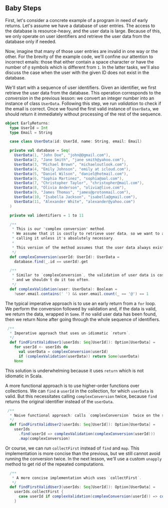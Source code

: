 ## Baby Steps

First, let's consider a concrete example of a program in need of early returns.
Let's assume we have a database of user entries.
The access to the database is resource-heavy, and the user data is large.
Because of this, we only operate on user identifiers and retrieve the user data from the database only if needed.

Now, imagine that many of those user entries are invalid in one way or the other.
For the brevity of the example code, we'll confine our attention to incorrect emails: those that either
contain a space character or have the number of `@` symbols which is different from `1`.
In the latter tasks, we'll also discuss the case when the user with the given ID does not exist in the database.

We'll start with a sequence of user identifiers.
Given an identifier, we first retrieve the user data from the database.
This operation corresponds to the *conversion* in the previous lesson: we convert an integer number into an
instance of class `UserData`.
Following this step, we run *validation* to check if the email is correct.
Once we found the first valid instance of `UserData`, we should return it immediately without processing
of the rest of the sequence.

```scala 3
object EarlyReturns:
  type UserId = Int
  type Email = String

  case class UserData(id: UserId, name: String, email: Email)

  private val database = Seq(
    UserData(1, "John Doe", "john@@gmail.com"),
    UserData(2, "Jane Smith", "jane smith@yahoo.com"),
    UserData(3, "Michael Brown", "michaeloutlook.com"),
    UserData(4, "Emily Johnson", "emily at icloud.com"),
    UserData(5, "Daniel Wilson", "daniel@hotmail.com"),
    UserData(6, "Sophia Martinez", "sophia@aol.com"),
    UserData(7, "Christopher Taylor", "christopher@mail.com"),
    UserData(8, "Olivia Anderson", "olivia@live.com"),
    UserData(9, "James Thomas", "james@protonmail.com"),
    UserData(10, "Isabella Jackson", "isabella@gmail.com"),
    UserData(11, "Alexander White", "alexander@yahoo.com")
  )

  private val identifiers = 1 to 11

  /**
   * This is our "complex conversion" method. 
   * We assume that it is costly to retrieve user data, so we want to avoid
   * calling it unless it's absolutely necessary.
   *
   * This version of the method assumes that the user data always exists for a given user id.
   */
  def complexConversion(userId: UserId): UserData = 
    database.find(_.id == userId).get

  /**
   * Similar to `complexConversion`, the validation of user data is costly 
   * and we shouldn't do it too often.
   */
  def complexValidation(user: UserData): Boolean = 
    !user.email.contains(' ') && user.email.count(_ == '@') == 1
```

The typical imperative approach is to use an early return from a `for` loop.
We perform the conversion followed by validation and, if the data is valid, we return the data, wrapped in `Some`.
If no valid user data has been found, then we return None after going through the whole sequence of identifiers.

```scala 3
 /**
  * Imperative approach that uses un-idiomatic `return`.
  */
  def findFirstValidUser1(userIds: Seq[UserId]): Option[UserData] =
    for userId <- userIds do
      val userData = complexConversion(userId)
      if (complexValidation(userData)) return Some(userData)
    None
```

This solution is underwhelming because it uses `return` which is not idiomatic in Scala.

A more functional approach is to use higher-order functions over collections.
We can `find` a `userId` in the collection, for which `userData` is valid.
But this necessitates calling `complexConversion` twice, because `find` returns the original identifier instead
of the `userData`.

```scala 3
 /**
  * Naive functional approach: calls `complexConversion` twice on the selected ID.
  */
  def findFirstValidUser2(userIds: Seq[UserId]): Option[UserData] =
    userIds
      .find(userId => complexValidation(complexConversion(userId)))
      .map(complexConversion)
```

Or course, we can run `collectFirst` instead of `find` and `map`.
This implementation is more concise than the previous, but we still cannot avoid running the conversion twice.
In the next lesson, we'll use a custom `unapply` method to get rid of the repeated computations.

```scala 3
  /** 
   * A more concise implementation which uses `collectFirst`.
   */
  def findFirstValidUser3(userIds: Seq[UserId]): Option[UserData] =
    userIds.collectFirst {
      case userId if complexValidation(complexConversion(userId)) => complexConversion(userId)
    }
    
```
